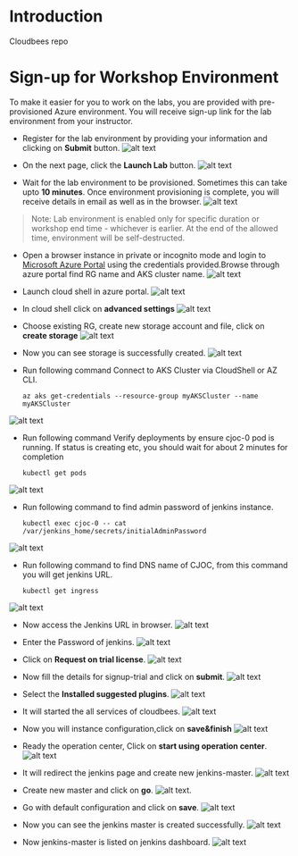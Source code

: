 # Introduction
Cloudbees repo

# Sign-up for Workshop Environment

To make it easier for you to work on the labs, you are provided with pre-provisioned Azure environment. You will receive sign-up link for the lab environment from your instructor.

* Register for the lab environment by providing your information and clicking on **Submit** button.
![alt text](Images/registration.png)

* On the next page, click the **Launch Lab** button.
![alt text](Images/Launch-lab.jpg)

* Wait for the lab environment to be provisioned. Sometimes this can take upto **10 minutes**. Once environment provisioning is complete, you will receive details in email as well as in the browser.
![alt text](Images/environment.jpg)

 > Note: Lab environment is enabled only for specific duration or workshop end time - whichever is earlier. At the end of the allowed time, environment will be self-destructed.
 
* Open a browser instance in private or incognito mode and login to [Microsoft Azure Portal](https://portal.azure.com) using the credentials provided.Browse through azure portal find RG name and AKS cluster name.
![alt text](Images/rg_name.jpg)

* Launch cloud shell in azure portal.
![alt text](Images/Launch_cloudshell.jpg)

* In cloud shell click on **advanced settings**
![alt text](Images/advanced_settings.jpg)

* Choose existing RG, create new storage account and file, click on **create storage**
![alt text](Images/storage_account.jpg)

* Now you can see storage is successfully created.
![alt text](Images/storage_created.jpg)

* Run following command Connect to AKS Cluster via CloudShell or AZ CLI.
    ```
    az aks get-credentials --resource-group myAKSCluster --name myAKSCluster
     ```
 ![alt text](Images/get-credential.jpg)

* Run following command Verify deployments by ensure cjoc-0 pod is running. If status is creating etc, you should wait for about 2 minutes for completion
     ```
    kubectl get pods
     ```
 ![alt text](Images/get-pods.jpg)

* Run following command to find admin password of jenkins instance.
     ```
    kubectl exec cjoc-0 -- cat /var/jenkins_home/secrets/initialAdminPassword
     ```
 ![alt text](Images/jenkins-password.jpg)

* Run following command to find DNS name of CJOC, from this command you will get jenkins URL.
     ```
     kubectl get ingress
    ```
 ![alt text](Images/jenkin-URL.jpg)

* Now access the Jenkins URL in browser.
![alt text](Images/jenkins-url.jpg)

* Enter the Password of jenkins.
![alt text](Images/jenkins-pass.jpg)

* Click on **Request on trial license**.
![alt text](Images/trial-license.jpg)

* Now fill the details for signup-trial and click on **submit**.
![alt text](Images/signup-trial.jpg)

* Select the **Installed suggested plugins**.
![alt text](Images/customize-settings.jpg)

* It will started the all services of cloudbees.
![alt text](Images/started-page.jpg)

* Now you will instance configuration,click on **save&finish**
![alt text](Images/instance-configuration.jpg)

* Ready the operation center, Click on **start using operation center**.
![alt text](Images/ops.jpg)

* It will redirect the jenkins page and create new jenkins-master.
![alt text](Images/jenkins-master.jpg)

* Create new master and click on **go**.
![alt text](Images/new-master.jpg).

* Go with default configuration and click on **save**.
![alt text](Images/jenkins-configuration.jpg)

* Now you can see the jenkins master is created successfully.
![alt text](Images/master-successfully.jpg)

* Now jenkins-master is listed on jenkins dashboard.
![alt text](Images/jen-master.jpg)


